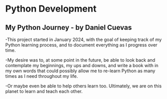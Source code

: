 # Python Development

## My Python Journey - by Daniel Cuevas

-This project started in January 2024, with the goal of keeping track of my Python learning process, and to document everything as I progress over time.

-My desire was to, at some point in the future, be able to look back and contemplate my beginnings, my ups and downs, and write a book with in my own words that could possibly allow me to re-learn Python as many times as I need throughout my life.

-Or maybe even be able to help others learn too. Ultimately, we are on this planet to learn and teach each other.
